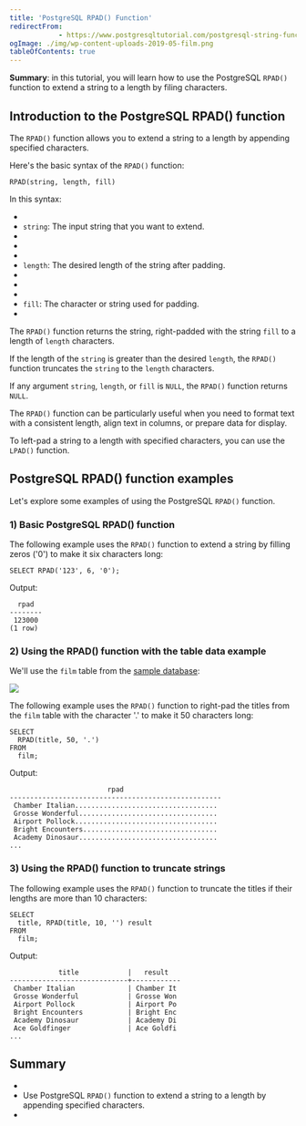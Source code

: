 ```yaml
---
title: 'PostgreSQL RPAD() Function'
redirectFrom: 
            - https://www.postgresqltutorial.com/postgresql-string-functions/postgresql-rpad/
ogImage: ./img/wp-content-uploads-2019-05-film.png
tableOfContents: true
---
```



**Summary**: in this tutorial, you will learn how to use the PostgreSQL `RPAD()` function to extend a string to a length by filing characters.





## Introduction to the PostgreSQL RPAD() function





The `RPAD()` function allows you to extend a string to a length by appending specified characters.





Here's the basic syntax of the `RPAD()` function:





```
RPAD(string, length, fill)
```





In this syntax:





- 
- `string`: The input string that you want to extend.
- 
-
- 
- `length`: The desired length of the string after padding.
- 
-
- 
- `fill`: The character or string used for padding.
- 





The `RPAD()` function returns the string, right-padded with the string `fill` to a length of `length` characters.





If the length of the `string` is greater than the desired `length`, the `RPAD()` function truncates the `string` to the `length` characters.





If any argument `string`, `length`, or `fill` is `NULL`, the `RPAD()` function returns `NULL`.





The `RPAD()` function can be particularly useful when you need to format text with a consistent length, align text in columns, or prepare data for display.





To left-pad a string to a length with specified characters, you can use the `LPAD()` function.





## PostgreSQL RPAD() function examples





Let's explore some examples of using the PostgreSQL `RPAD()` function.





### 1) Basic PostgreSQL RPAD() function





The following example uses the `RPAD()` function to extend a string by filling zeros ('0') to make it six characters long:





```
SELECT RPAD('123', 6, '0');
```





Output:





```
  rpad
--------
 123000
(1 row)
```





### 2) Using the RPAD() function with the table data example





We'll use the `film` table from the [sample database](https://www.postgresqltutorial.com/postgresql-getting-started/postgresql-sample-database/):





![](./img/wp-content-uploads-2019-05-film.png)





The following example uses the `RPAD()` function to right-pad the titles from the `film` table with the character '.' to make it 50 characters long:





```
SELECT
  RPAD(title, 50, '.')
FROM
  film;
```





Output:





```
                        rpad
----------------------------------------------------
 Chamber Italian...................................
 Grosse Wonderful..................................
 Airport Pollock...................................
 Bright Encounters.................................
 Academy Dinosaur..................................
...
```





### 3) Using the RPAD() function to truncate strings





The following example uses the `RPAD()` function to truncate the titles if their lengths are more than 10 characters:





```
SELECT
  title, RPAD(title, 10, '') result
FROM
  film;
```





Output:





```
            title            |   result
-----------------------------+------------
 Chamber Italian             | Chamber It
 Grosse Wonderful            | Grosse Won
 Airport Pollock             | Airport Po
 Bright Encounters           | Bright Enc
 Academy Dinosaur            | Academy Di
 Ace Goldfinger              | Ace Goldfi
...
```





## Summary





- 
- Use PostgreSQL `RPAD()` function to extend a string to a length by appending specified characters.
- 


